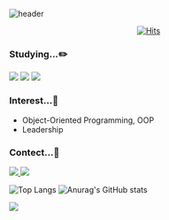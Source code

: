 ![header](https://capsule-render.vercel.app/api?type=transparent&text=welcome!&color=black)


<div align=center>
 
[![Hits](https://hits.seeyoufarm.com/api/count/incr/badge.svg?url=https%3A%2F%2Fgithub.com%2Fcllapsh&count_bg=%23000000&title_bg=%23000000&icon=github.svg&icon_color=%23FFFFFF&title=hits%21&edge_flat=false)](https://hits.seeyoufarm.com)

</div>


<h3>
 Studying...✏️          
</h3>



<img src="https://img.shields.io/badge/C-skyblue?style=flat&logo=C&logoColor=A8B9CC"/> <img src="https://img.shields.io/badge/c++-blue?style=flat&logo=cplusplus&logoColor=00599C"/> <img src="https://img.shields.io/badge/python-white?style=flat&logo=python&logoColor=3776AB"/>


<h3>
 Interest...💖
</h3>

- Object-Oriented Programming, OOP
- Leadership


<h3>
 Contect...💌
</h3>

<a href="mailto:suhyeonpark111@gmail.com" target="_blank">
<img src="https://img.shields.io/badge/Gmail-EA4335.svg?style=flat-square&logo=Gmail&logoColor=white"/>
</a>

<a href="https://www.instagram.com/_suhyeon._/profilecard/?igsh=MThwZms4dmRqZThrZg==" target="_blank">
<img src="https://img.shields.io/badge/instagram-E4405F.svg?style=flat-square&logo=instagram&logoColor=white"/>
</a>



![Top Langs](https://github-readme-stats.vercel.app/api/top-langs/?username=cllapsh&layout=compact) ![Anurag's GitHub stats](https://github-readme-stats.vercel.app/api?username=cllapsh&show_icons=true&theme=transparent)


 <a href="mailto:suhyeonpark111@gmail.com"><img src="https://img.shields.io/badge/Gmail-EA4335?style=flat-square&logo=Gmail&logoColor=white"/></a>

